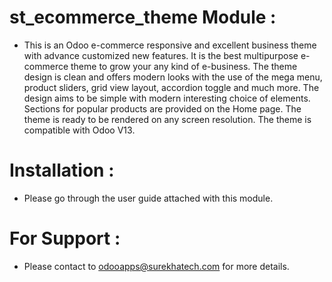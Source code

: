 st_ecommerce_theme Module :
===========================
- This is an Odoo e-commerce responsive and excellent business theme with advance customized new features. It is the best multipurpose e-commerce theme to grow your any kind of e-business. The theme design is clean and offers modern looks with the use of the mega menu, product sliders, grid view layout, accordion toggle and much more. The design aims to be simple with modern interesting choice of elements. Sections for popular products are provided on the Home page. The theme is ready to be rendered on any screen resolution. The theme is compatible with Odoo V13.

Installation :
==============
- Please go through the user guide attached with this module.

For Support :
=============
- Please contact to odooapps@surekhatech.com for more details.
